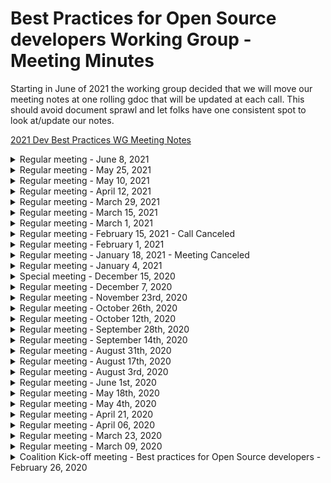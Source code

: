 # Best Practices for Open Source developers Working Group - Meeting Minutes

Starting in June of 2021 the working group decided that we will move our meeting notes at one rolling gdoc that will be updated at each call. This should avoid document sprawl and let folks have one consistent spot to look at/update our notes.

[2021 Dev Best Practices WG Meeting Notes](https://docs.google.com/document/d/1sJhaZxG_9Wb2Sg6a4KxqnIvo_to5OkhMkbBk_7UqtEc/edit#)

<details>
 <summary>Regular meeting - June 8, 2021</summary>

## Meeting Notes

[/2021/20210607.md](/2021/20210607.md)

## Intro

- New members on the call this week?

## New Meeting Day & time

We now meet every other Tuesday at 10 AM ET (2PM UTC) starting May 25, 2021. The calendar invite has been updated to reflect the new day/time.

## Quick status on in-flight projects - (~2min each)

### Fundamentals course

<https://courses.edx.org/courses/course-v1:LinuxFoundationX+LFD106x+3T2020/course/>

- course updates desired annually to 1.5 years
- desire to convert from gdoc to markdown (having some opportunities

### SKF

<https://www.securityknowledgeframework.org/>

### CII Best Practices badge project

<https://bestpractices.coreinfrastructure.org/en>

### Inventory project (CRE)

<https://owasp.org/www-project-integration-standards/>
<https://docs.google.com/presentation/d/16R84qeu9Lvvt4lrSG0dymHgTjqAEzB2XJIsDi4JCHr4/edit#slide=id.p>

-

### Scorecards

<https://github.com/ossf/scorecard>

## Synchronizing Group Efforts

Conversation around next projects

- Our opinionated list of good practices and tools for devs
- How can we provide advise to Maintainers on how to make upgrades easier

## Recording

TBD

</details>

<details>
<summary>Regular meeting - May 25, 2021</summary>

## Meeting Notes

[/2021/20210525.md](/2021/20210525.md)

## Intro

- New members on the call this week?

## New Meeting Day & time

We now meet every other Tuesday at 10 AM ET (2PM UTC) starting May 25, 2021. The calendar invite has been updated to reflect the new day/time.

## Quick status on in-flight projects - (~2min each)

### Fundamentals course

<https://courses.edx.org/courses/course-v1:LinuxFoundationX+LFD106x+3T2020/course/>

- course updates desired annually to 1.5 years
- desire to convert from gdoc to markdown (having some opportunities

### SKF

<https://www.securityknowledgeframework.org/>

### CII Best Practices badge project

<https://bestpractices.coreinfrastructure.org/en>

### Inventory project (CRE)

<https://owasp.org/www-project-integration-standards/>
<https://docs.google.com/presentation/d/16R84qeu9Lvvt4lrSG0dymHgTjqAEzB2XJIsDi4JCHr4/edit#slide=id.p>

-

### Scorecards

<https://github.com/ossf/scorecard>

## Synchronizing Group Efforts

Resources -

- <http://people.redhat.com/crrobins/DevBestPractice-RefArch.pdf>
- <https://jamboard.google.com/d/1rpCIykiwrjFG-wvvyVg4YyMwP4RZI6txOWu3ociTOXo/viewer?f=0>
- <http://people.redhat.com/crrobins/Dev_Best_Practices_Drawings.pdf>

Conversation around next projects

- Talked through desire of group to craft some actionable good practices
- How can we provide advise to Maintainers on how to make upgrades easier

## Recording

TBD

</details>

<details>
<summary>Regular meeting - May 10, 2021</summary>

## Meeting Notes

[/2021/20210510.md](/2021/20210510.md)

## Intro

- New members on the call this week?

## Please Vote

Seeking to move meeting to a better time, please vote: <https://doodle.com/poll/xxh6ykwx23icqzrc>

## Quick status on in-flight projects - (~2min each)

### Fundamentals course

<https://courses.edx.org/courses/course-v1:LinuxFoundationX+LFD106x+3T2020/course/>

- course updates desired annually to 1.5 years
- desire to convert from gdoc to markdown (having some opportunities

### SKF

<https://www.securityknowledgeframework.org/>

### CII Best Practices badge project

<https://bestpractices.coreinfrastructure.org/en>

### Inventory project (CRE)

<https://owasp.org/www-project-integration-standards/>
<https://docs.google.com/presentation/d/16R84qeu9Lvvt4lrSG0dymHgTjqAEzB2XJIsDi4JCHr4/edit#slide=id.p>

-

### Scorecards

<https://github.com/ossf/scorecard>

## Synchronizing Group Efforts

Resources -

- <http://people.redhat.com/crrobins/DevBestPractice-RefArch.pdf>
- <https://jamboard.google.com/d/1rpCIykiwrjFG-wvvyVg4YyMwP4RZI6txOWu3ociTOXo/viewer?f=0>
- <http://people.redhat.com/crrobins/Dev_Best_Practices_Drawings.pdf>

Conversation around next projects

- Talked through desire of group to craft some actionable good practices
- How can we provide advise to Maintainers on how to make upgrades easier

## Recording

TBD

</details>

<details>
<summary>Regular meeting - April 12, 2021</summary>

## Live Meeting Notes

<https://docs.google.com/document/d/1P6TtTkbtSBLfdjlYWDS4c6EQi_1yTuxqEJyNcBHvrjY/edit#heading=h.f4s78jj8txih>

## Intro

- New members on the call this week?

## Quick status on in-flight projects - (~2min each)

### Fundamentals course

<https://courses.edx.org/courses/course-v1:LinuxFoundationX+LFD106x+3T2020/course/>

- course updates desired annually to 1.5 years
- desire to convert from gdoc to markdown (having some opportunities

### SKF

<https://www.securityknowledgeframework.org/>

### CII Best Practices badge project

<https://bestpractices.coreinfrastructure.org/en>

### Inventory project (CRE)

<https://owasp.org/www-project-integration-standards/>
<https://docs.google.com/presentation/d/16R84qeu9Lvvt4lrSG0dymHgTjqAEzB2XJIsDi4JCHr4/edit#slide=id.p>

-

### Scorecards

<https://github.com/ossf/scorecard>

## Synchronizing Group Efforts

Resources -

- <http://people.redhat.com/crrobins/DevBestPractice-RefArch.pdf>
- <https://jamboard.google.com/d/1rpCIykiwrjFG-wvvyVg4YyMwP4RZI6txOWu3ociTOXo/viewer?f=0>
- <http://people.redhat.com/crrobins/Dev_Best_Practices_Drawings.pdf>

Conversation around next projects

- Talked through desire of group to craft some actionable good practices
- How can we provide advise to Maintainers on how to make upgrades easier

## Recording

TBD

</details>

<details>
<summary>Regular meeting - March 29, 2021</summary>

## Live Meeting Notes

<https://docs.google.com/document/d/1yNd8n5edZARxZ2dRWSG-0Z03dEOKdLruiIJSvgMTou4/edit#heading=h.f4s78jj8txih>

## Intro

- New members on the call this week?

## Quick status on in-flight projects - (~2min each)

### Fundamentals course

<https://courses.edx.org/courses/course-v1:LinuxFoundationX+LFD106x+3T2020/course/>

- course updates desired annually to 1.5 years
- desire to convert from gdoc to markdown (having some opportunities

### SKF

<https://www.securityknowledgeframework.org/>

### CII Best Practices badge project

<https://bestpractices.coreinfrastructure.org/en>

### Inventory project (CRE)

<https://owasp.org/www-project-integration-standards/>
<https://docs.google.com/presentation/d/16R84qeu9Lvvt4lrSG0dymHgTjqAEzB2XJIsDi4JCHr4/edit#slide=id.p>

-

### Scorecards

<https://github.com/ossf/scorecard>

## Synchronizing Group Efforts

Resources -

- <http://people.redhat.com/crrobins/DevBestPractice-RefArch.pdf>
- <https://jamboard.google.com/d/1rpCIykiwrjFG-wvvyVg4YyMwP4RZI6txOWu3ociTOXo/viewer?f=0>
- <http://people.redhat.com/crrobins/Dev_Best_Practices_Drawings.pdf>

Conversation around next projects

- Talked through desire of group to craft some actionable good practices
- How can we provide advise to Maintainers on how to make upgrades easier

## Recording

TBD

</details>

<details>
 <summary>Regular meeting - March 15, 2021 </summary>

## Live Meeting Notes

## Intro

- New members on the call this week?

## Quick status on in-flight projects - (~2min each)

### Fundamentals course

<https://courses.edx.org/courses/course-v1:LinuxFoundationX+LFD106x+3T2020/course/>

- course updates desired annually to 1.5 years
- desire to convert from gdoc to markdown (having some opportunities

### SKF

<https://www.securityknowledgeframework.org/>

### CII Best Practices badge project

<https://bestpractices.coreinfrastructure.org/en>

### Inventory project (CRE)

<https://owasp.org/www-project-integration-standards/>
<https://docs.google.com/presentation/d/16R84qeu9Lvvt4lrSG0dymHgTjqAEzB2XJIsDi4JCHr4/edit#slide=id.p>

-

### Scorecards

<https://github.com/ossf/scorecard>

## Synchronizing Group Efforts

Resources -

- <http://people.redhat.com/crrobins/DevBestPractice-RefArch.pdf>
- <https://jamboard.google.com/d/1rpCIykiwrjFG-wvvyVg4YyMwP4RZI6txOWu3ociTOXo/viewer?f=0>
- <http://people.redhat.com/crrobins/Dev_Best_Practices_Drawings.pdf>

Conversation around next projects

- Talked through desire of group to craft some actionable good practices
- How can we provide advise to Maintainers on how to make upgrades easier
- Could we take "Top X" from Stack Overflow and work on guidance to correct those things?

## Recording

TBD

</details>

<details>
 <summary>Regular meeting - March 1, 2021 </summary>

## Live Meeting Notes

<https://docs.google.com/document/d/1rT6YPFb6LnL1EaCo97gFLcj_QanIoAt-f_q8V8SZqJM/edit>

## Intro

- New members on the call this week?
- Brandon Caldwell

## Quick status on in-flight projects - (~2min each)

### Fundamentals course

<https://courses.edx.org/courses/course-v1:LinuxFoundationX+LFD106x+3T2020/course/>

- course updates desired annually to 1.5 years
- desire to convert from gdoc to markdown (having some opportunities

### SKF

<https://www.securityknowledgeframework.org/>

### CII Best Practices badge project

<https://bestpractices.coreinfrastructure.org/en>

### Inventory project (CRE)

<https://owasp.org/www-project-integration-standards/>
<https://docs.google.com/presentation/d/16R84qeu9Lvvt4lrSG0dymHgTjqAEzB2XJIsDi4JCHr4/edit#slide=id.p>

-

### Scorecards

<https://github.com/ossf/scorecard>

## Synchronizing Group Efforts

Resources -

- <http://people.redhat.com/crrobins/DevBestPractice-RefArch.pdf>
- <https://jamboard.google.com/d/1rpCIykiwrjFG-wvvyVg4YyMwP4RZI6txOWu3ociTOXo/viewer?f=0>
- <http://people.redhat.com/crrobins/Dev_Best_Practices_Drawings.pdf>

Conversation around next projects

- Talked through desire of group to craft some actionable good practices
- How can we provide advise to MAintainers on how to make upgrades easier
- Could we take "Top X" from Stack Overflow and work on guidance to correct those things?

## Recording

<https://zoom.us/rec/share/jGRUSBtJ1Jv7IE8Vvn8xRjAtMzfHjUHUZjaDH2k_TTWzeXXRXZpK6J1UPpy0hdzF.v5AMc6yj9XNpHD-T?startTime=1614614696000>

</details>

<details>
 <summary>Regular meeting - February 15, 2021 - Call Canceled</summary>

## Intro

- New members on the call this week?
-

## Quick status on in-flight projects - (~2min each)

### Fundamentals course

<https://courses.edx.org/courses/course-v1:LinuxFoundationX+LFD106x+3T2020/course/>

-

### SKF

<https://www.securityknowledgeframework.org/>

-

### CII Best Practices badge project

<https://bestpractices.coreinfrastructure.org/en>

-

### Inventory project (CRE)

<https://owasp.org/www-project-integration-standards/>
<https://docs.google.com/presentation/d/16R84qeu9Lvvt4lrSG0dymHgTjqAEzB2XJIsDi4JCHr4/edit#slide=id.p>

-

### Scorecards

<https://github.com/ossf/scorecard>

-

## Synchronizing Group Efforts

Resources -

- <http://people.redhat.com/crrobins/DevBestPractice-RefArch.pdf>
- <https://jamboard.google.com/d/1rpCIykiwrjFG-wvvyVg4YyMwP4RZI6txOWu3ociTOXo/viewer?f=0>
- <http://people.redhat.com/crrobins/Dev_Best_Practices_Drawings.pdf>

Conversation around diagrams

-
-
-

## Recording

N/A

</details>

<details>
 <summary>Regular meeting - February 1, 2021</summary>

## Intro

- New members on the call this week?
- Vinnod Anadan

## Quick status on in-flight projects - (~2min each)

### Fundamentals course

<https://courses.edx.org/courses/course-v1:LinuxFoundationX+LFD106x+3T2020/course/>

- need to convert google docs to markdown format....someday
- Seeking to do annual update/every year and a half
- @CRob talk to david w about RH training (and any others that have interesting materials)

### SKF

<https://www.securityknowledgeframework.org/>

- building feature for secure code review (CVEs, code snippets, etc). will have real examples in the near future. Xav will ping Glen to continue collaborating.

### CII Best Practices badge project

<https://bestpractices.coreinfrastructure.org/en>

- David posted email about longer-term project. Website runs on Rails5 due to library incompatibilities with Rails6. Working on conversion. Testing framework currently does not work (but most of the rest does).
- David notes "making updates hard is a security problem. how do we fix this?"
- We may want to pick this up as a future work item (simpler updates). We can provide advice, tooling, etc to help devs avoid getting in this spot. Dependabot and other tricks, guidance docs per language maybe? How do we address this from an SCA-perspective
- Dan L has two recent posts two posts <https://medium.com/swlh/the-dependency-jungle-841bd1c7bce0> & <https://dlorenc.medium.com/zombie-dependencies-77c34740a7a8>

### Inventory project (CRE)

<https://owasp.org/www-project-integration-standards/>
<https://docs.google.com/presentation/d/16R84qeu9Lvvt4lrSG0dymHgTjqAEzB2XJIsDi4JCHr4/edit#slide=id.p>

Update from CRE team - -"We just finished mapping the CREs (based on ASVS checks) to NIST SP800-53!
After analysing the result we concluded we need an intermediate layer of concepts to make mapping and maintenance easier, but also to make the inventory more organized. See the slides for details and examples. We also specified the mapping data model, as promised.
Currently we are adding the conceptual layers to the CRE mapping and then we can work with Glenn and Riccardo on importing and frontend work. In case we won't have a working demo next time we definitely can show you examples in the data of what it will look like using source data and mockups. We look forward to that."

### Scorecards

<https://github.com/ossf/scorecard>

- working with Envoy project to eval dependencies.
- questions on how to address best practices have come up..."how we we do crypto validation?", for example

## Synchronizing Group Efforts

Resources -

- <http://people.redhat.com/crrobins/DevBestPractice-RefArch.pdf>
- <https://jamboard.google.com/d/1rpCIykiwrjFG-wvvyVg4YyMwP4RZI6txOWu3ociTOXo/viewer?f=0>
- <http://people.redhat.com/crrobins/Dev_Best_Practices_Drawings.pdf>

Conversation around diagrams

- Page 3 - Move SKF & CII into Venn overlap fully
- @CRob to test out a few colours for diagram
- Page 2 - remove Inputs/Output for now and ask project leads to flesh out project info for publication to WG landing page
- Future Work Item - review desired requirements to endorse for OSS Devs with group. Provide guidance for MFA/2FA for devs
- Page 5 - Personas - @CRob share Vuln. Disclosure person PPT with group for review.
- @ALL - review page 5 androvide notes on personas relevant to this WG, make suggestions for items to combine/not focus on, and personas to expand

## Recording

TBD

</details>

 <details>
 <summary>Regular meeting - January 18, 2021 - Meeting Canceled</summary>

## Intro

- New members on the call this week?
-

## Quick status on in-flight projects - (~2min each)

### Fundamentals course

<https://courses.edx.org/courses/course-v1:LinuxFoundationX+LFD106x+3T2020/course/>

-

### SKF

<https://www.securityknowledgeframework.org/>

-

### CII Best Practices badge project

<https://bestpractices.coreinfrastructure.org/en>

- Rails 5->6 update. "Making updates hard is a security problem"

### Inventory project (CRE)

<https://owasp.org/www-project-integration-standards/>
<https://docs.google.com/presentation/d/16R84qeu9Lvvt4lrSG0dymHgTjqAEzB2XJIsDi4JCHr4/edit#slide=id.p>
\*Instantiated the first batch of low level common requirements, based on the ASVS checks
• Linked these to the OWASP top 10
•85% Linking these to NIST SP800-53 rev.5. – as a donation to the community by the Software Improvement Group
We regard this NIST publication as a good source as it is authoritative and provides useful additional content, like optional countermeasures
such as purging a mobile device in case of a lockout. Approach:
• Starting with ASVS since it generally is most detailed, then tracing the most relevant paragraphs in NIST-800-53.
• Ignoring second-order relations (Related controls in NIST), as it creates a jungle of (circular) references that we are trying to simplify.
• Starting up: Mapping WSTG - self maintaining!
We are in the process of making the CRE-links with the OWASP Web Security Testing Guide the first self-maintaining mapping. The plan is to
add tags to the WSTG sources that our parse will use to keep the CRE mapping up to date all the time.
• Soon: importing in SKF and building first use case: Show CRE page based on CRE-ID.
• After that:
• Adding intelligence to the CRE parser that finds new (cross-) relations if new data is added by the community.
• More use cases, e.g. search, coverage mapping from standard to standard
• Setting up structure for native CRE browsing, using perspectives

### Scorecards

<https://github.com/ossf/scorecard>

-

## Synchronizing Group Efforts

Resources -

- <http://people.redhat.com/crrobins/DevBestPractice-RefArch.pdf>
- <https://jamboard.google.com/d/1rpCIykiwrjFG-wvvyVg4YyMwP4RZI6txOWu3ociTOXo/viewer?f=0>
- <http://people.redhat.com/crrobins/Dev_Best_Practices_Drawings.pdf>

## Other subjects

-
-

## Recording

TBD

</details>

<details>

 <summary>Regular meeting - January 4, 2021</summary>

## Intro

- New members on the call this week?
- Jon Zeolla

## Quick status on in-flight projects - (~2min each)

### Fundamentals course

<https://courses.edx.org/courses/course-v1:LinuxFoundationX+LFD106x+3T2020/course/>

-

### SKF

<https://www.securityknowledgeframework.org/>

- up to 18 pis running the lab environment
- toying with idea of adding code reading skill to SKF (wants to check with CodeQL guys) - provide snippet, have learner ID vuln/coding flaw. doesn't seem hard to integrate. (Xav will check to see what is available)
  Glenn will be updated site cert laster this week

### CII Best Practices badge project

<https://bestpractices.coreinfrastructure.org/en>

- Updated stack (docker updates, etc)
  added small tweaks to criteria that were proposed ~Dec8; any last minute comments, please speak up now so they can be merged Thursday
  rebranding from CII to OpenSSF Best Practices Badge (costs involved)? If we do it, we'd like to do it just once. - <https://github.com/coreinfrastructure/best-practices-badge/issues/1515>

### Inventory project (CRE)

<https://docs.google.com/presentation/d/16R84qeu9Lvvt4lrSG0dymHgTjqAEzB2XJIsDi4JCHr4/edit#slide=id.p>

- Working on NIST 800-53 mappings
- OWASP testing guide up next
  Working with SKF to import to work to build the 1st use case
  DW - CRE needs a homepage (CRob agrees!!)

### Scorecards

<https://github.com/ossf/scorecard>

-

## Synchronizing Group Efforts

<http://people.redhat.com/crrobins/DevBestPractice-RefArch.pdf>
<https://jamboard.google.com/d/1rpCIykiwrjFG-wvvyVg4YyMwP4RZI6txOWu3ociTOXo/viewer?f=0>

- Review first draft of RefArch with whole WG
- Good round of comments, will continue to add information to diagram and refine. Artifact will be useful in explaining our group to ourselves and outsiders to help encourage participation in our projects and help developers get value out of our output.

## Other subjects

-
-

## Recording

TBD

</details>

<details>
<summary>Special meeting - December 15, 2020</summary>

Whiteboard diagram - <http://people.redhat.com/crrobins/DevBestPractice-RefArch.pdf>

## Attendees: CRob, David, Xav, Altaz

## Meeting Notes

Hit the record button? -- YUP
WG purpose - educate people, give training (hands on/how-to apply), consistent community-curated requirements list, leverage community initiatives to achieve these goals
Xav notes that reporting helps with adoption
WG README - <https://github.com/ossf/wg-best-practices-os-developers/blob/main/README.md>
Identify (CRE, standards), Learn (Fundamentals, OWASP SKF), Adopt (Badge (+Identify), Scorecards)
Next steps - gap assessment - what are we missing to hit our mission/vision, what technical gaps do we have, what requirement/standards are we missing?

## Recording

<http://people.redhat.com/crrobins/OpenSSF%20Dev%20Best%20Practices%20Reference%20Architecture%20JAD%20(2020-12-15%20at%2011_33%20GMT-8).mp4>

</details>

<details>
 <summary>Regular meeting - December 7, 2020</summary>

## Intro

- New members on the call this week?
- avalani (Altaz Valani)
- Magnus
- Todd Collum (Red Hat)
- Mark Bestavros (Red Hat)
- Ryan Ware (Intel)

## Quick status on in-flight projects - (~2min each)

### Fundamentals course

<https://courses.edx.org/courses/course-v1:LinuxFoundationX+LFD106x+3T2020/course/>

- Stats for Fundamentals of Developing Secure Software (as of 12/01) Courses:
- Secure Software Development: Requirements, Design, and Reuse (LFD104x) 508 registrants
- Secure Software Development: Implementation (LFD105x) 279 registrants
- Secure Software Development: Verification and More Specialized Topics (LFD106x) 253 registrants

### SKF

<https://www.securityknowledgeframework.org/>

- busy upgrading Docker environment - projects perhaps up to 200 simultaneous users spinning up labs
- using machine learning to automatically generate security requirements
- looking to work on editing next - "easy editor" mode to practice exploits & implementation of controls within labs
- Dan L asks if there are any estimates on potential on-going costs (Glenn is/will investigate

### CII Best Practices badge project

<https://bestpractices.coreinfrastructure.org/en>

- CII Best Practices Badge: 3526 Projects are now enrolled. For stats over time, see: <https://bestpractices.coreinfrastructure.org/en/project_stats>

### Inventory project

<https://docs.google.com/presentation/d/16R84qeu9Lvvt4lrSG0dymHgTjqAEzB2XJIsDi4JCHr4/edit#slide=id.p>

- Possible demo to WG
-

### Scorecards

<https://github.com/ossf/scorecard>

- daily cron file running each night with results published in json format.

## Synchronizing Group Efforts

- Group "Walking Around" Deck aka the Elevator Pitch (Slide 13 for diagram)
  <https://docs.google.com/presentation/d/16R84qeu9Lvvt4lrSG0dymHgTjqAEzB2XJIsDi4JCHr4/>
  Dan's Diagram -
  <https://docs.google.com/presentation/d/17ByjVMRWLg5_d3ICRLNC6bqQEkFX8_7xpQVkl7D8Q-0/edit#slide=id.p>

- Group Brainstorm on Connectivity of projects
  -- Altaz - how can we automate regs/frameworks
  -- DW - looking at badges/fundamentals do offer assurance/certification of practices
  -- SKF - can "attest" project/person completed labs
  -- DW - add to flow diagram (what is/should be moving between the elements)..not only add the WHAT, but add the HOW to it
  -- Glenn - "You are the whole circus, but it is only one clown" - would be good it ID where data is best hosted/created and source from there - reduces redundancy, allows focus on
  -- will create WG Reference Architecture - Dave W, Altaz, Dan L, CRob, and others to start to put the picture together of how all our parts interact

## Other subjects

-
-

## Recording

<https://github.zoom.us/recording/detail?meeting_id=32ZBQPHQShGrbxmmsX4uvg%3D%3D>

</details>

<details>
 <summary>Regular meeting - November 23rd, 2020</summary>

## Intro

- New members on the call this week?
- Frederico De Meo
- Rob van der Veer (CRE project)
- Sylvan Rigal (CRE project)

## Quick status on in-flight projects

### Fundamentals course

- Lots of interest & sign ups (100s of folks). DW will get #s for next time.
- DW can give access to the source google docs for anyone interested in "auditing" the class and seeing the materials

### SKF

- Improving labs (with help from a colleague). Trimming size down in size to make them quicker and more reliable.
- Working on github integration (next year task)
- Adding MOAR raspberry pis to improve capacity/performance. Curious to see Foundation's ability to finance tasks like this @CRob talk to TAC.
- Dan L - plan for quarterly press releases. PR team locks doc ~2wks ahead.
  - @Glenn get "press release" text prepped and over to CRob to pass to PR team
- Ricco working on mapping user stories to SKF. Making a machine-learning model to perform the mapping & recommend requirements for ASGS reqs. Looking at 30-50 most used user stories for ASGS reqs.

### CII Best Practices badge project: which working group of the OSSF?

- TAC met and agreed with discussion between leads ofr Metrics & this working group. Dev Best Practices working group is cleared to assist curating/augmenting/improving the current CII Best Practices Badge project best practices. We'll coordinate with the Metrics team as they are ready to start advertising the badges as part of their reporting.
- Group discussion:

### Inventory project

- Working towards further integration with CRE & SKF. Has design that supports it. Will extend curretn SKF mappings with new standard.
- What is a good technical control to use (in email suggested PCI-DSS?) - NIST SSDF (<https://csrc.nist.gov/publications/detail/white-paper/2020/04/23/mitigating-risk-of-software-vulnerabilities-with-ssdf/final>), OWASP ASVS (<https://csrc.nist.gov/publications/detail/white-paper/2020/04/23/mitigating-risk-of-software-vulnerabilities-with-ssdf/final>), OWASP Project Proactive Controls (<https://owasp.org/www-project-proactive-controls/>), NIST 800-53 ( , NIST CSF (
- What are priority use cases for for interactions with database (ex url with cre id and get links to sources) DW - if I met criteria X, what other criteria might I also meet?
- hope to demonstrate to group next meeting

### Scorecards

- <https://github.com/ossf/scorecard>
- makes pass/fail binary decisions across these projects o assist in automation.
- setup to run cron jobs across an assortment of projects to watch trends over time (suggestions for additional projects or better detections welcome)
- hitting a boggle with github rate-limiting (would welcome suggestions to improve performance) - DW suggests splitting up jobs to run serially

## Synchronizing Group Efforts

- How do we want to move forward participating in the currently listed projects?
  -- DW what is missing in the best practices badge? would love feedback. how can we integrate the Scorecard with Badges?
  -- @CRob setup brainstorming doc to collect ideas on increasing awareness
  -- Attending calls with projects to walk through SFK/CRE/Badges
  -- assemble Conference list & assemble stock deck for presenting
  ---<https://docs.google.com/spreadsheets/d/1L_wvZlwgr3vEiaHDG31U4NnUq6IeIGDVrkIzhGlL0FQ/edit#gid=0>
  -- get Fredrico access to Slack
  -- Federico - have we considered approaching academia/researchers. how can we map human factors or computer functions to a mathematical function? (google "Science of Security" to see if this lines up with possibilities). There are some things that can be mathematically proven.
  -- how can this group help in looking at research/the cbk to assist in improving that research off

- How best can we serve the OSS developer community?
  -- Awareness of these projects?
  -- Synching of standards/requirements between projects?
  -- Documenting persons/user stories
  -- Other thoughts

## Other subjects

- DW met with Hyperledger Avalon project last week. They are in good shape and got a badge!! They will be providing some git issues for improvement
-

## Recording

Sadly, no one on call had perms to allow it - @CRob get that fixed for DW & myself

</details>

<details>
 <summary>Regular meeting - October 26th, 2020</summary>

## Intro

- New members on the call this week?
  Rob, Spyros, & Dan stopped by to talk about their projects

## Quick status on in-flight projects

### Fundamentals course

- in-flight for public release - STAY TUNED!
- wants to move to github in markdown post-release

### SKF

- major release out now! (yay!)
- glenn will be adding more network/compute capacity
- labs improvement in-flight (design secure coding function)
- needs help with github how it can ingest scoring data

### CII Best Practices badge project: which working group of the OSSF?

- no decision from TAC yet
- more projects getting badges
- some capacity issues around folks downloading data, implementing rate limit to help manage
- assurance case in badge app - why do we think this is secure - MITRE has reviewed recently and posted comments; they'd like the app to swap to MITRE notation

### Inventory project

- Common Requirement Enumerator (CRE)
  <https://owasp.org/www-project-integration-standards/>
- david expressed interest
- glenn invited them to our call - Rob & Spyros
- OWASP integration standard project - -create inventory to link standards together
- Setup meeting next week to talk about data formats (SKF & CRE has mutual interest). envision a service/url that can be used to route content linked to particular topic
- Spryos working on POC
- Currently maintaining links in spreadsheet & using python script to convert to YAML to validate vs. JSON schema & puts valid items into github. github action links PR & provides basic REST API
- David W ? - what about standard overlap/relations but not exactly the same? how will that be handled? DW - we should assume they are related, but not subsets/supersets of each other. Rob - want to learn about requirements at this point & provide data - future item to work on

(Rob is co-lead of this and also works on SAMM)

## Other subjects

- Dan Lorenc to present on [Open Source Scorecards](https://github.com/dlorenc/scorecard) if it makes sense to work on as part of this group.
  <https://github.com/dlorenc/scorecard>

- wants to distill CII best practices & dashboards project to find requirements that can be defined and automated
- understands some items are not automatable
- using cii api to check/validate data
- desires a place to talk about what best practice are & discuss (sounds like Dan found the place!)
- Glenn ? - where can this be run - cli for now, can be run ...daily..and save results or done on the fly
- Daveid W ? - are queries in parallel - yes & caches github queries for rate limiting
- Daveid W ? - badges has some tools and are collecting some of this info, think about where best places to run checks would be
- Dan L -wants to make it finer-grain in the future and focus on specific languages
- David W ? - we should setup a subset meeting to go over checking/tests of each tools to see overlap & opportunities
- David W ? - is this github only? gitlab, etc? - Dan L- is open to the idea in the future
- David W ? - suggests talking to the Chaos folks...they have some tooling in this space too. He can help broker convo

## Recording

[Meeting recording](https://github.zoom.us/rec/play/Dw-FA9xZotcX09hSBp-EfLCna3Yi5raNgHThv6VmSXISmsJlBSXjyE2FGN1XgmEx0FBAWoXVonL21aG3.CRLFuuL-NQeO9STQ?continueMode=true)

</details>

 <details>
 <summary>Regular meeting - October 12th, 2020</summary>

## Intro

- No new members on the call this week

## Quick status on in-flight projects

### Fundamentals course

- 3 classes have been converted to EdX (content being broken up to smaller pieces)
- David reviewing & has taken all 3 classes
  -- minor formatting/typo changes being corrected
- Email david to get into beta test (goes live in one week)
- Could create github repo to collect feedback on future classes & submit issues
- Desire not to have constant stream of new content, desire for some form of period updates/review

### SKF

- Met with xavier on codeql integrations & how to coordinate requirements & how to add codeql into labs. Xavier hope to have an update on status later today
- Team is fixing last bugs. can use skf as an anonymous user, now working on polishing
- Planning on release later this week (has generic codeql template or if xav's efforts get integrated)
- Feedback, questions, gitter channel for feedback
- For RFEs - create fork (all content is in markdown) & pr
  -- now that app is decoupled, even easier/fasater for updates (if WG wants to add prior to big release, look at dev branch) [currently big backlog, but going forward will be a smaller delta]
- Badging/scoring will be in future sprints
- Labs fixing vulns in editor & testing against labs, in-browser http-interceptor

### CII Best Practices badge project: which working group of the OSSF?

- David gave preso to TAC last week(since there are two groups interested in badges)
- WG's need to refine scope & present to TAC that hopefully will make things more clear.

### Inventory project

- Common Requirement Enumerator (CRE)
- OWASP has already been active in promoting it
- OWASP is working on MVP on structure of MVP
- Will add/replace with skf dataset
- Looking for requirements coverate (ASF, PCI, FedRAMP, etc)
- Gibson can report back with progress next WG call

## Other subjects

- Gibson - what timing should they consider for their release?
  -- Conversation about how end-user could actually get and deploy update
  -- David - would this be good to get into the press release that is coming out this week?
  ---David, Xavier, CRob agree this would be good to add in
  --- Press release should be frozen by oct15 (note to lindsay) to go out on oct28
  ---- @CRob contact lindsay to see if we can get into press release. @ Gibson to propose a few sentences for the release & provide access links

## Recording

[Meeting recording](https://github.zoom.us/rec/play/ryLKINNE83bMavNA_mYNfAjkQFcWUyNNk_D-Yc-Oh7EPchxxedABvHzNyL55KiVfS3Ry4R-jwwkABWsA.tCGvkrb6HeGiKoNK?continueMode=true&_x_zm_rtaid=adj_Bf8bSz2PFTsAxn_qbg.1603127971136.cef4507fbbd7e934ff492b003b76eeca&_x_zm_rhtaid=116)

</details>

<details>
 <summary>Regular meeting - September 28th, 2020</summary>

## Intro

- Rob Cuddy, from HCL Technologies

## Quick status on in-flight projects

### Fundamentals course

Things are on track. Content is frozen, conversion to EDX is in progress.
ETA is still end of October, it would be awesome, though November is more realistic.
We should have the sign up by the end of October.

**Early access possible?**

Certainly possible, David will ask: Yes, beta access 1w before the release.

**Cost?**

Free for taking the course. Fee for the certification? David will ask

### SKF

- UI: All the pages done.
- TODO: Design patterns
- TODO: CodeQL queries - Xavier to touch base with Glenn / Riccardo

## CII Best Practices badge project: which working group of the OSSF?

See <https://github.com/ossf/wg-best-practices-oss-developers/issues/23>

It doesn't easily fit into just one group. Focused on measuring projects, which fits perhaps better into the "Security threat" group. There should be one home, as a working group, but it's important to set up a collaboration between the 2 groups. Whichever WG is the home, both groups should be involved.

- Crob: feels strongly that it should be part of this group, to focus all developer-focused activities in one group.
- Bjorn agrees with Crob. It's def about the best practices. Fair point that the name confusion could be a problem if the CII Best Practices goes into another group than the Best Practices WG
- Dave + Pavel + Rob Cuddy votes for this group
- Xavier: Not a strong opinion but thinks it should belong to the other group. This WG is focused on the individual, that other is focused on the projects.
- Rob: Anything that can bring visibility on best practices to individuals is valuable

David will bring that to the other WG, and eventually bring it to the TAC

## Organization: Nominate new lead / co-lead?

CRob is volunteering

## Inventory project: Should we start?

<https://github.com/ossf/wg-best-practices-oss-developers/blob/main/docs/inventory.md>

- CRob: This group should have these resources. The integration part will def be more challenging and could come in a later phase.
- Rob: Connection to other tooling and categorization make a big difference. About ranking: loves that it comes from the actual user's perspective.
- When the inventory integrates with SAST tools within the IDE, do you get remediation advices associated? Depends on the tool itself, but yes.
- SKF intended also to consume the inventory. In the meantime, SKF can add other sources, waiting for the inventory to be live.

## Other subjects

- Xavier's zoom virtual background is from [Miyazakis's Spirited away](https://en.wikipedia.org/wiki/Spirited_Away), awesome movie highly recommended by this group.

</details>

<details>
 <summary>Regular meeting - September 14th, 2020</summary>

## Introduction of newcomers

## OWASP SKF Demo

Glenn made a demo of the Security Knowledge Framework. Comments and questions:

- The framework is open to external contributions. One can create new design patterns and enrich the framework
- **Can the entries be mapped to other requirements than ASVS / MASVS?** This working group intended to also deliver a unified requirements definition (The _Inventory_ project). Once done, this unified list would have been used for the mapping. This project has been paused because of lack of resources.
- Demo of the upcoming version available at <https://beta.securityknowledgeframework.org/>. Credentials are the same as for the current demo version
- **Do you have plans to add compliance requirements (e.g. NIST)** No plan, but the platform makes it easy to add requirements, and we want people to contribute.
- **Concrete next steps**:
- Login with ID providers (GitHub, GitLab, Google, Facebook, Twitter ...)
- Infrastructure for public instance
  - Remarks: this is not blocking the next release. We can release it with the current local deployment solution
- For the OSSF public announcement: Announce release, and announce plan to provide a public, community-powered instance.

## (Discussion of) proposal from David A. Wheeler

David A. Wheeler made the following proposal:

The OpenSSF is expected to have a press release at the end of October.
It would be very good to have a few concrete results to announce then.
If we want to meet that deadline, some things must happen quickly!

Several people have reviewed the course “Fundamentals of Developing Secure Software”,
with generally very positive comments. I have tried to respond to all
feedback (e.g., there's more about privacy, CORS, etc.).
If this course is to be released by the end of October,
the course content has to be frozen Sep 15, and this WG needs to
approve it as an OpenSSF result within a few days (final approval must
be known by the end of September, and the TAC and GB may need/want to weigh in).

On 2020-09-11 Glenn Ten Cate & David A. Wheeler spent considerable time discussing
OWASP SKF & the "Fundamentals..." course. They are very different;
the "Fundamentals" course covers basic fundamentals, while OWASP SKF includes
mechanisms to identify requirements & a set of labs. We discussed options for
integrating them more closely in the future, and have some ideas for doing that
long-term, but it would be risky to try to integrate them into a single
by the end of October. However, Glenn Ten Cate believes they can have a useful
capability by the end of October. Both agreed that the SKF labs, for example,
are an excellent complement to the "Fundamentals" material.

I propose that:

- This WG vote whether or not to approve releasing the
  “Fundamentals of Developing Secure Software” course as an OpenSSF course.
  The vote can be electronic; if desired here's a Doodle poll to do it:
  <https://doodle.com/poll/wkwgpzmbhmmgdy3f> . I propose a deadline of
  2020-09-17 23:00 Eastern Time (this upcoming Thursday).

  I also propose that:

- The OWASP SKF work be encouraged to be developed so that there will be
  a releasable version at the end of October (e.g., with enough
  labs that people can clearly see its utility). The WG would vote later
  (say in early October) on whether or not it's ready at that time.
  Of course this work could continue to be refined after that time.

## Actions

- [ ] All: Vote on the course
- [ ] Glenn: Cost estimation for the SKF public infra

</details>

<details>
 <summary>Regular meeting - August 31th, 2020</summary>

## Round table

We welcomed new members and made a quick round of introductions
Attendees: Bjoern Kimminich, Crob, Dave Russo, David Wheeler, Glenn Ten Cate, Riccardo Ten Cate, Dan Lorenc, Pavel Malinov, Xavier René-Corail

## Presentation of the working group

- Overview of the mission
- Overview of the 3 initial projects, and status
  - Inventory and community paused
  - Learning platform

## Presentation of the learning platform / SKF

Glenn and Riccardo presented the learning platform, the vision around it, the current status and the upcoming planned features.
We decided to run a 30min demo and Q&A during next meeting

## CII Best practices badge

David gave a presentation of the [CII Best practices badge](https://github.com/coreinfrastructure/best-practices-badge/blob/master/doc/cii-bp-badge-intro.pptx)

## Course draft

David is working on a course to be published on edx. Freeze date is middle of next month. Should be ready for Nov 3rd for an announcement of new releases from the OSSF.
Feedback welcome, send him an email to get access.

## Actions

- Glenn / Riccardo: Prepare a demo + walk through SKF (please no demo while driving the car Glenn)
- Glenn / David: Think about how the edx course (or similar others) can be "integrated" into the learning platform, contribute to the learning path, etc.
- All: reflect about the CII best practices badge and how it could help our projects. It was not originally in our vision to score the projects, but a badge could obviously contribute to the community effort. Another idea could be that the criteria could link to the respective entries in the learning platform?
- All: propose other ideas for next meeting's agenda

</details>

<details>
 <summary>Regular meeting - August 17th, 2020</summary>

## What happened since last meeting?

- Demo of the new SKF, with UI improvements.
  - On track to release a MVP end of this month

![New UI](./img/New-SKF-UI.png)

- Request for resources for the SKF cloud formally [documented](https://docs.google.com/spreadsheets/d/18hkrbXcDMpbrzAyFJCqXm0jKG9mZ4bQchf1RP9pCBOQ/edit#gid=361723822)
  - 120 dev hours for SKF
  - 180 dev hours for SKF-Labs
  - 8h / week for operations
- 2 candidates reached out to join the working group - intro discussions planned

## Coming next

- API endpoint that can be called for example from GitHub to get the learner achievement and display something on the GitHub profile
- Better structure the Juice shop labs: limit to the ones that have a tutorial
  - Adding tutorials to the ones without was discussed, but in some case it doesn't make sense, and there are not so many where it would make sense
- Add the possibility for the learner to contribute to the labs by opening a PR on the community instance

## Questions

- For the TAC:
  - Resources (see above)
  - Cloud provider preference for the hosting?
  - Should the project move under the OSSF GitHub org or can it stay under Glenn's personal ownership?
    - OWASP didn't previously force it to be under OWASP
  - So far SKF is an [OWASP project](https://owasp.org/www-project-security-knowledge-framework/). How will the OSSF promotion happen?
    - Logo, text on the SKF page?
    - Referencing the SKF project on the OSSF page?

## Actions

- [x] Raise these questions to the TAC (Maya) <https://github.com/ossf/tac/issues/19>

</details>

<details>
 <summary>Regular meeting - August 3rd, 2020</summary>

## What happened since last meeting?

### Organization

- Migration of the old OSSC repo to the new OSSF repo
- Who is the next group leader?
  - Elie originally volunteered but is no longer available
  - Rotating leader?

### Learning platform

- Good progress on the UI revamping: 99% of the UI is ready
- The API work is started
- Still on track for end of August
- There is already a placeholder for the CodeQL section of the labs

## Concerns / discussions

- When the project is not originated by the OSSF, but is an existing project that the OSSF contributes to, promotes ... will there be an ownership / license transfer of this project?
- Decide the preference for the deployment of the learning platform: k8s? on what cloud service?

## Actions

- [ ] Glenn: Prepare demo of the learning platform for next call
- [ ] Xavier: Invite members to the org and give appropriate permissions to the repo
- [ ] Glenn: Draft a plan for explaining resources needs (development and operations)
- [ ] Xavier: Raise the deployment question to the TAC
- [ ] Xavier: Keep the lead of the group for the coming weeks, until a better solution is found

</details>

<details>
 <summary>Regular meeting - June 1st, 2020</summary>
## What happened since last meeting?
**From last meeting**
- Glenn / Riccardo: Implementation of the Webhook solution in SKF, to see what is missing, what is working
- Sara: work on a list of tools easy to use for open source developers
- Xavier: Ping the GitHub learning lab team for a follow-up of the SKF discussion
  - They are ready to resume the discussions. Next steps: Xavier sets up a meeting.
</details>

<details>
 <summary>Regular meeting - May 18th, 2020</summary>

## What happened since last meeting?

- Glenn and Riccardo: Working on integrating SKF with Identity providers ==> possibility to sign up with GitHub.
- Progress on the Inventory format
- Learning Platform: Demo of a webhook for exercise providers to notify the learning platform that the learner has completed an exercise

## Concerns / discussions

### Learning Platform

- ❓ Decision on [Solution webhook](https://github.com/Open-Source-Security-Coalition/Best-Practices-for-OS-Developers/blob/master/learning-platform.md#solution-webhook) payload specification of the Learning Platform
  - ℹ️ Show/demo [implementation of webhook call in OWASP Juice Shop](https://github.com/bkimminich/pwning-juice-shop/blob/develop/appendix/integration.md#challenge-solution-webhook) for MVP
  - ❓ Discuss [MVP implementation idea on OWASP SKF side](https://github.com/Open-Source-Security-Coalition/Best-Practices-for-OS-Developers/issues/3) for MVP

**Decision for next steps:** Finish the MVP (sign-up with GitHub, webhook callback, and perhaps integration with GitHub user profile) before making a full demo to the other working groups.

### List of tools to re-use for the inventory

- Sara just received the SANS-curated list of tools for security and forwarded it, as it could serve as input within the inventory.
  - Seems to us very Network-oriented, and perhaps not for the Open Source developers who are learning how to write secure code
  - But they can be interesting to put in the inventory anyway as ways to test that your application is secure
- F5 is also preparing a list of tools
- OSS User stories for implementation of ASVS requirements <https://twitter.com/madplatt/status/1259874312846282754>

## Actions

- Glenn / Riccardo: Implementation of the Webhook solution in SKF, to see what is missing, what is working
- Sara: work on a list of tools easy to use for open source developers
- Xavier: Ping the GitHub learning lab team for a follow-up of the SKF discussion

</details>

<details>
  <summary>Regular meeting - May 4th, 2020</summary>

## What happened since last meeting?

- **Elie:** Deeper discussions wrt Inventory. Possibility to merge with a current OWASP project "Integration Standards". 2 meetings (on functional requirements, and on technical archi). First MVP could come in 1 month / 2 months.
- **Bjorn:** Proposal of payload that could be sent from an exercise to the learning platform, for the central progress tracking. Request for feedback sent. With the goal of get to a unified payload.
- **Xavier / Riccardo / Glenn:** Preliminary discussions with GitHub Learning Lab - They'll get back to us

## Concerns / discussions

- Discuss with other working groups.
- Sara / F5 willing to contribute to some projects. For example pulling vuln data and mapping to the inventory.
- What is the status on funding? We need money to fund projects, but also to hire people (community manager, operations for the learning platform ...)
- If we have this money right now, would it help progress on the learning platform?
  - Yes, we could definitely hire 1-2 more developers to build the features
- Community framework could also benefit from money?
  - We need to first build the 2 other projects
  - Also, we could leverage on the existing communities (SKF...) to build our community

## Actions

- [ ] Come up with a concrete list of questions to ask the other working groups
- [ ] Elie / Sara to have a call on the inventory to define collaboration opportunities
- [ ] Sara to sync with Hauwa about funding status

</details>

<details>
  <summary>Regular meeting - April 21, 2020</summary>

## What happened since the last meeting?

- Xavier: Started filling this repository and organizing.
  - ATTENTION POINT: The OKRs we discussed together were until June 2020. In order to put OKRs for end of 2020, I just extrapolated the ones we had, but we need to revisit them together to make sure we all agree with them
  - There is also a [project board](https://github.com/Open-Source-Security-Coalition/Best-Practices-for-OS-Developers/projects/1) where we can all track tasks and progress. You can either create a card on the fly, or create an issue and reference it in the project board.
- Xavier: :snail: I am late on setting up discussions with the GitHub Learning Lab team re: the integration in SKF.

## Discussion items

### OKRs

As indicated above, Xavier took the liberty to extend the OKRs to the end of the year. Let's review them

### SKF Checklist

Discussion around the [SKF checklist feature](https://www.youtube.com/watch?v=D5ExXEr-x-U) and its integration with GitHub projects

### Inventory User Stories

Discuss the User stories proposed by Elie

## Concerns

- **Working group leadership**. With the current COVID-19 situation, we are all struggling to sustain our normal productivity level, and it can be difficult to work on this group in addition to our normal duties. I recommend a more flexible approach than relying on a unique "leader / co-pilot" pair, for example at each meeting, the members who feel comfortable to lead the group during the 2 coming weeks volunteer.
- On the other hand, the group is actually delivering, and working well. Others are more interested in content, not in admin stuff. Proposal: Xavier and Elie are pilot / co-pilot for the time being.

## Actions

- Everyone: Flesh the OKRs with more concrete success measures
- Elie / Riccardo: Flesh the inventory user stories
- Elie: Give details about the Requirement id project and how it helps the inventory project
- Xavier: Set-up meeting with GH Learning Lab for the integration into SKF
- Xavier: (Once the inventory user stories are more detailed) Set up a meeting with the relevant GH experts to discuss chatbot integration

## Next meeting?

- Not possible at this time for Sara. Can we move it 1h later? Or same hour on Wednesday?
  - Decision: Go back to Mondays

</details>

<details>
  <summary>Regular meeting - April 06, 2020</summary>

## What happened since the last meeting?

- Xavier: Raised to the steering committee the concerns that we discussed last week. No solution yet, but just the acknowledgement that it’s being worked on
  - Neutrality wrt commercial tools: This is currently being worked on by the steering committee. They intend to write bylaws for the coalition.
  - We need contributors to develop, maintain and operate the learning platform.
    - The committee is also working on funding (which would allow us to hire)
    - Several members would like to allocate collaborators to work for the coalition
- Xavier: didn’t have time to work on the group collaboration tools as promised but a GitHub organisation has been created for the coalition, and for next meeting we’ll have a repo where we can store all our docs, and a board to follow-up on our tasks.
- Riccardo: Integration of OWASP Juice Shop into SKF
  - With SKF we basically have the MVP we want
  - We have a demo of integrating a new course platform
  - **Next:** Try to integrate the GitHub learning platform into SKF
- Bjorn:
  - Learning path demo in Juice shop - levels are unblocked one after the other
  - **Idea**: link the badges / progress report to projects / users on GitHub
    - Add a disclaimer that these badges just mean that you spent time on learning security, that you are “aware”, not that your project is more secure than another, or that you’re an expert.

## Concerns

- Do we have enough people / time in this working group to achieve our objectives?

## Actions

- Setup the Inventory user stories - _Elie_
  - _[https://docs.google.com/document/d/1GndQuUOUAARc7RmAH0oXmbcLb1vZw2g8cAznICAK3oc/edit#heading=h.tqyztji4w9if](https://docs.google.com/document/d/1GndQuUOUAARc7RmAH0oXmbcLb1vZw2g8cAznICAK3oc/edit#heading=h.tqyztji4w9if)_
- Understand other WG’s needs to be tackled in the Learning Platform and Inventory
- Assess what is missing in the community as information and knowledge, which shouldn’t be a deliverable for next meeting (this is a goal by itself)
- Meeting between GH and SKF in order to identify how the integration could be done -_Xavier, Riccardo_
- Discuss possible metrics to be linked to users in the learning platform - _Team_

## Next meeting?

- Some members from other working groups would like to contribute to this one too, and all meetings are at the same time. Can we find a slot on Tuesdays?
  - Tuesday same time works for everyone

</details>

<details>
  <summary>Regular meeting - March 23, 2020</summary>

## What happened since the last meeting?

- Xavier: Alignment with the Tooling Working Group
  - In our inventory project, there will be resources but also potentially tools. Once we start building this inventory, we’ll make sure to also get inputs from the Tooling WG.
  - As part of our learning platform, we value the tools that automatically run checks of the secure code practices in the Pull Requests, as they provide a “learning on the job” approach. This is a criteria that the Tooling WG will take into account when they create their tools inventory and decide which one to focus on.
- Björn: Learning Platform Ideas
  - see [https://docs.google.com/document/d/1KQ8bT87A0X2wJ9GNwSOz7nJwSK70symA4hs-nFLw8dE/edit](https://docs.google.com/document/d/1KQ8bT87A0X2wJ9GNwSOz7nJwSK70symA4hs-nFLw8dE/edit)
  - Who will build the platform?
    - Take advantage of existing platforms?
      - Plug-in the existing courses (Juice, SKF labs, GitHub Learning Lab ...)
    - But it’s gonna be really hard to incorporate any course into an existing platform - It needs changing the API of the existing ones to match the contract that we need for the courses we want to plug in
    - Building the platform ourselves from scratch give us flexibility
  - Riccardo can contribute on the platform with the experience of SKF (reusable knowledge about deployment of the courses into Kubernetes cluster)
    - Not reuse the complete platform, but the core functionality can be reused. Good starting point for the platform.
  - **We need a dedicated development / ops resource to build and maintain this platform**
    - Open source projects with enough contributors.
    - The coalition companies could take up the challenge to contribute and maintain this project
    - We should also reach out to the open source community
    - Start with a core (from coalition companies) and then reach out to the community
    - Or we get funds and hire
    - And who will be the owner organisation of the project?
  - Liked the badge system, gives incentives to learner
    - Post MVP: integrate learning badges with security assessment badges on projects committed (something to signify learning vs real world application)
- Elie: Vulnerability Disclosure Cheat Sheet - Shared with the Vulnerability Disclosure WG, waiting for feedback from their side.

## Concerns

- Involvement of “Companies” - Why commercial product focus and not Open Source?
  - Commercial products can work against us
  - We don’t want to compete with other companies, who will see us as a threat
  - Best case is that we can instead give visibility to these other companies if we integrate their tools into our offer
  - It would be easier if we focus on the open source projects - There are many of them
  - If we focus only on the integration of existing courses, then we won’t be seen as competition.
  - No commercial should be interested in building a meta-platform integrating the courses of their competitors, so the threat is not that big.
  - The platform must not be an OWASP project, and serve as a lead generator
  - It makes sense to start with only open source projects as part of the courses we plug in
- Neutrality of this working group - Leftover from last meeting
  - We don’t want to push forward or resell any type of product
  - At best open source, at least free for open source projects
  - Being discussed in Steering committee

## Actions

- Setup the collaboration environment (Drive Folder, Trello Board, anything else?) - _Xavier, Elie_
- Brainstorm the possible learning platform architecture
- Adapt the Learning platform stories and MVP to address the feedback and concerns discussed above (integration of only open source courses, start with integration of existing courses, ...)
- User stories for inventory
- Reach out plan (through students, social media, etc.)

## Next meeting?

- 2 weeks, this slot or 1h later

</details>

<details>
  <summary>Regular meeting - March 09, 2020</summary>

## Intro

- Welcome our newcomers - introductions
- FYI: the WG group leads will be convened towards the end of the week or early next week to share readouts from initial meetings, progress, and areas for improvement
- Anything else to add to the agenda?

## Working group story

I tried to recap the discussions from the kickoff meeting into a story that we could easily communicate to others, and to the outside world as part of the future coalition website. I would love your feedback to make it final.

[Powerpoint pres](https://github.com/Open-Source-Security-Coalition/Best-Practices-for-OS-Developers/blob/master/docs/Best-Practices-for-Open-Source-Developers-Story.pptx)

Feedback:

- How do we make this widely distributed? → The community project: Highlight this a bit more in the message
- This is more than the next awesome list, there is the community aspect and the learning path aspects

## Needs

Discuss needs for each project (People, money, other working groups ...)

- General
  - ...
- Inventory
  - **Community feedback and validation**
    - What is the inventory? Aggregation or references?
    - How do we make sure that it’s accepted by the community
  - **Prioritization criteria definition**
  - **Stepping back from the existing and create our own inventory with the important categories**
  - **Strong domain that others can reference**
  - **UX, Design and Marketing**
- Community
  - Community manager
  - Weekly content: technical writers
  - Community strategy
    - Increasing the overlap of existing communities (sec, dev)
    - Identify champions
- Learning platform
  - Alignment with Tooling working group to provide enforcement at the level of Pull Requests
  - Make sure to be integrated into the workflow people already have (IDE, Source control)
  - The rules should be available in one place as testing data for the tools
  - Different options for different learners (exercises, videos …)

## What companies should we invite?

Parties that I think should somewhat be involved:

1. Atlassian: <https://www.atlassian.com/software-development>
2. Portswigger
3. Redhat - They have blogs and documents everywhere
4. Unity: <https://github.com/UnityTech/unity-ssdlc>
5. Cisco
6. Veracode
7. Checkmarx
8. SecureCodeWarrior
9. Manicode
10. Security Journey

## What project(s) should we focus on?

- Inventory should start first -- Prioritize the content and tackle them step by step (agile?)
  - Learning platform can go hand in hand
  - Community should come later, once we have some material - But community strategy needs to start now

## Define OKRs

_What are our OKRs (end of June)?_

- MVP of the inventory
  - One collection of existing - prioritized
  - Gap analysis
- Community strategy is proposed
- Scoreboard
- Learning paths are proposed
  - One full example is ready

## Concerns

- Neutrality of this working group - Leave for next meeting

## Actions

- Define how this group is going to work together - _Xavier RC, Elie S_
- Define key players for the needs of this project - Everyone
- Create user stories for Inventory
- Create user stories for Learning Platform - _Björn, Glenn & Riccardo_
- Initiate conversation with the tooling WG and the Security of open source projects WG, at this stage to give them a heads-up about our on-going discussions and future needs. - _Xavier RC_
- Inventory of existing communities and of their strategies (e.g. OWASP, GitHub)

## Next meeting?

- In 2 weeks - Monday 23, March

</details>

<details>
  <summary>Coalition Kick-off meeting - Best practices for Open Source developers - February 26, 2020</summary>

## Background

For each working group you’re interested in, consider these questions in advance of the meeting. Please come to the meeting prepared to discuss with your respective working groups.

During the meeting, please use this as a tool to jumpstart your discussion and keep notes so that remote participants have visibility into discussions. This shared document lives in the Open Source Security Coalition Google drive for each working group.

Please note that at the end of this exercise, we will ask each working group to determine a group lead along with a designated co-pilot to help support the lead. Working groups can choose to rotate the group lead and co-pilot roles on a quarterly basis.

## Working Group Members

- Sara Boddy; F5 Labs [s.boddy@f5.com](mailto:s.boddy@f5.com)
- Mary Gardner; F5, CISO (to join periodically)
- Elie Saad [eliesaad7@gmail.com](mailto:eliesaad7@gmail.com) -- OWASP
- Xavier Rene-Corail xcorail@github.com
- Jennifer Fernick (to join future meetings) [jennifer.fernick@nccgroup.com](mailto:jennifer.fernick@nccgroup.com)
- Maya Kaczorowski (please add me to future meetings) [mayakacz@github.com](mailto:mayakacz@github.com)

## Questions

- What should be the overall objective for this working group? In other words, think of the objective as what do you hope this group will accomplish? Provide three specific objectives for this working group. What problem is this working group trying to solve?
  - Research to figure out what are the worst issues and write best practices for recommendations
    - Find the BHAGs + low hanging fruit, prioritize
  - Resources already available, but how to approach the OS developers? The problem is with the delivery of these resources to the developers
  - Secure coding and awareness training
    - Find luminaries in the community
      - Give them a voice
      - Let’s bring in Manicode
    - Continual update process to best practices
      - Where is this content going to live?
    - Others who are doing this @elie
      - Various OWASP projects
      - Unity
      - NCC
  - **Enforcement?**
    - Validation / testing tools ran on pull request?
      - **Recommended Tools:**
      -
      - Incentive / Gamification ideas (focused on learning)
    - Insecure flags on webpage?
  - JF: I would be interested in contributing to guidance documents and ideally integrating these with some kind of tooling (such as your mention of validation upon a PR)
  - JF: I think it can also be valuable to make recommendations on libraries to depend upon (and which are unvalidated/can pose upstream risk) - especially cryptographically
- What type of project work would help support this group’s objective? Provide three project ideas.
  - _Gamify, badging systems?_
    - _Needs a complete community strategy_
      - _Sara@F5 going to grab format from F5 DevCentral badging and VIP system_
    - _Our companies’ marketing resources should help_
    - Release schedule badges - code that’s updated is good!!!
    - Code signing?
  - _Run continuously in the PRs the security checks → allow developers to learn by example; regularly as well (weekly, monthly) to showcase the security level of the project._
  - _Learning platform to walk developers through secure code_
    - E.g. _[https://trendmicro.github.io/SecureCodingDojo/codereview101/](https://trendmicro.github.io/SecureCodingDojo/codereview101/)_
    -
  - _We need to go through the existing documents and knowledge and figure out how we combine that_
  - _We should talk to the tooling working group in order to use these tools in our enforcement / learning process_
  - _How do we bring attention?_
  - _Reach out to companies that are already working on building these resources, and merge into one_
- Think about the objectives the group identified above. Illustrate each objective with a concrete outcome or key result.
  - **_Inventory open source security problems (discovery and analysis), tools training that exists, etc. by June?_**
    - _[Trend Micro Secure Coding Dojo](https://owasp.trendmicro.com/public/index.html)_
  - _Best practices, recommended tools, etc._
    - _Inventory, know what people are using?_
      - _Community source this_
    - _By expertise level - something for newbies!_
    - _Get involved in early EDU, Girls Who Code, STEM schools, UW Cyber School?_
  - _Community & Gamification - **what by June?**_
    - Best practices for gamification and community within the open source community - what will work?!
      - Security score
      - Integration with enterprise tools
      - Managed/updated/not a garage project
      - Trusted Dev? Community voted expert?
      - Level of Expertise
      - VIP Program? (what value do they get out of this? Recognition value)
    - What tech do we need? Community platform? Auth? How much open source vs
      - Ops requirements and staff? Investment?
  - _Enforcement_
    - Tooling? “learning by example” process
    - Influence the tooling WG to include the requirements re: learning process
      - Feedback loops?
- Is there anything else to address?
- Who is your group leader? Who will serve as co-pilot?
  - Leader: Mary Gardner
  - CoPilot: Sara Boddy
    - Best practices and testing: Elie Saad
    - Community and gamification: Sara Boddy
  -
- When will this working group meet next? Please aim for dates within the next week.
  - Ops board? Kanban board. Trello?
    - Mary has resource that might help manage us (scrum master)
  - Sprint? Meet Monthly? (Sprinting might be too much structure for the OpenSource community)
  - **Always meet 1 week before steering committee.**

## Notes

Pull Request Template:

[ ] Parametrized query

[ ] Proper input sanitization occured

Etc.

For requirements: ASVS -> Applications in general; MASVS -> Mobile

For threat modeling: PyTM, ThreatSpec

For code best practices: Proactive Controls, CheatSheet Series

For testing: WSTG -> Web; MSTG -> Mobile

- Community manager for animating the OS maintainers community should be dedicated
  - By June we’ll have the plan and strategy ready by June, and then we’ll derive the needs in terms of money, people, etc.
- Guidance for owners of packages, different from a standard contributor
  - Different according to the packages (those who are used in prod)
  - → these are different personas in the community strategy

</details>
